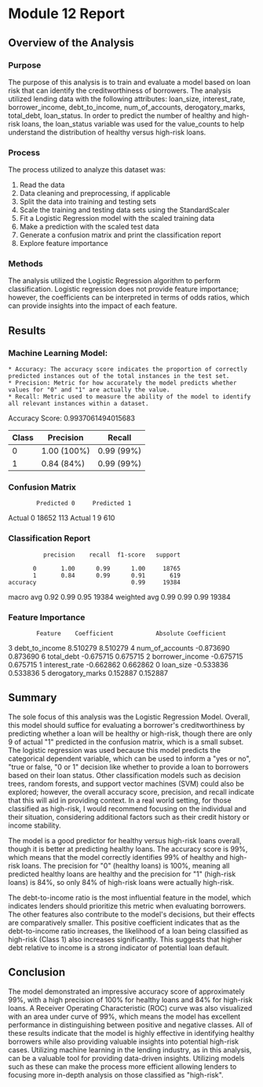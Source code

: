 # Module 12 Report

## Overview of the Analysis

### Purpose
The purpose of this analysis is to train and evaluate a model based on loan risk that can identify the creditworthiness of borrowers. The analysis utilized lending data with the following attributes: loan_size, interest_rate, borrower_income, debt_to_income, num_of_accounts, derogatory_marks, total_debt, loan_status. In order to predict the number of healthy and high-risk loans, the loan_status variable was used for the value_counts to help understand the distribution of healthy versus high-risk loans.

### Process
The process utilized to analyze this dataset was:
1. Read the data
2. Data cleaning and preprocessing, if applicable
3. Split the data into training and testing sets
4. Scale the training and testing data sets using the StandardScaler
5. Fit a Logistic Regression model with the scaled training data
6. Make a prediction with the scaled test data
7. Generate a confusion matrix and print the classification report
8. Explore feature importance

### Methods
The analysis utilized the Logistic Regression algorithm to perform classification. Logistic regression does not provide feature importance; however, the coefficients can be interpreted in terms of odds ratios, which can provide insights into the impact of each feature.

## Results

### Machine Learning Model:
    * Accuracy: The accuracy score indicates the proportion of correctly predicted instances out of the total instances in the test set.
    * Precision: Metric for how accurately the model predicts whether values for "0" and "1" are actually the value.
    * Recall: Metric used to measure the ability of the model to identify all relevant instances within a dataset. 

Accuracy Score: 0.9937061494015683

| Class |  Precision  |   Recall   |
|-------|-------------|------------|
| 0     | 1.00 (100%) | 0.99 (99%) |
| 1     | 0.84 (84%)  | 0.99 (99%) |

### Confusion Matrix
            Predicted 0     Predicted 1
Actual 0	18652	        113
Actual 1	9	            610

### Classification Report
              precision    recall  f1-score   support

           0       1.00      0.99      1.00     18765
           1       0.84      0.99      0.91       619
    accuracy                           0.99     19384
   macro avg       0.92      0.99      0.95     19384
weighted avg       0.99      0.99      0.99     19384

### Feature Importance
            Feature    Coefficient            Absolute Coefficient
3    debt_to_income     8.510279              8.510279
4   num_of_accounts    -0.873690              0.873690
6        total_debt    -0.675715              0.675715
2   borrower_income    -0.675715              0.675715
1     interest_rate    -0.662862              0.662862
0         loan_size    -0.533836              0.533836
5  derogatory_marks     0.152887              0.152887

## Summary
The sole focus of this analysis was the Logistic Regression Model. Overall, this model should suffice for evaluating a borrower's creditworthiness by predicting whether a loan will be healthy or high-risk, though there are only 9 of actual "1" predicted in the confusion matrix, which is a small subset. The logistic regression was used because this model predicts the categorical dependent variable, which can be used to inform a "yes or no", "true or false, "0 or 1" decision like whether to provide a loan to borrowers based on their loan status. Other classification models such as decision trees, random forests, and support vector machines (SVM) could also be explored; however, the overall accuracy score, precision, and recall indicate that this will aid in providing context. In a real world setting, for those classified as high-risk, I would recommend focusing on the individual and their situation, considering additional factors such as their credit history or income stability.

The model is a good predictor for healthy versus high-risk loans overall, though it is better at predicting healthy loans. The accuracy score is 99%, which means that the model correctly identifies 99% of healthy and high-risk loans. The precision for "0" (healthy loans) is 100%, meaning all predicted healthy loans are healthy and the precision for "1" (high-risk loans) is 84%, so only 84% of high-risk loans were actually high-risk.

The debt-to-income ratio is the most influential feature in the model, which indicates lenders should prioritize this metric when evaluating borrowers. The other features also contribute to the model's decisions, but their effects are comparatively smaller. This positive coefficient indicates that as the debt-to-income ratio increases, the likelihood of a loan being classified as high-risk (Class 1) also increases significantly. This suggests that higher debt relative to income is a strong indicator of potential loan default.

## Conclusion
The model demonstrated an impressive accuracy score of approximately 99%, with a high precision of 100% for healthy loans and 84% for high-risk loans. A Receiver Operating Characteristic (ROC) curve was also visualized with an area under curve of 99%, which means the model has excellent performance in distinguishing between positive and negative classes. All of these results indicate that the model is highly effective in identifying healthy borrowers while also providing valuable insights into potential high-risk cases. Utilizing machine learning in the lending industry, as in this analysis, can be a valuable tool for providing data-driven insights. Utilizing models such as these can make the process more efficient allowing lenders to focusing more in-depth analysis on those classified as "high-risk".
